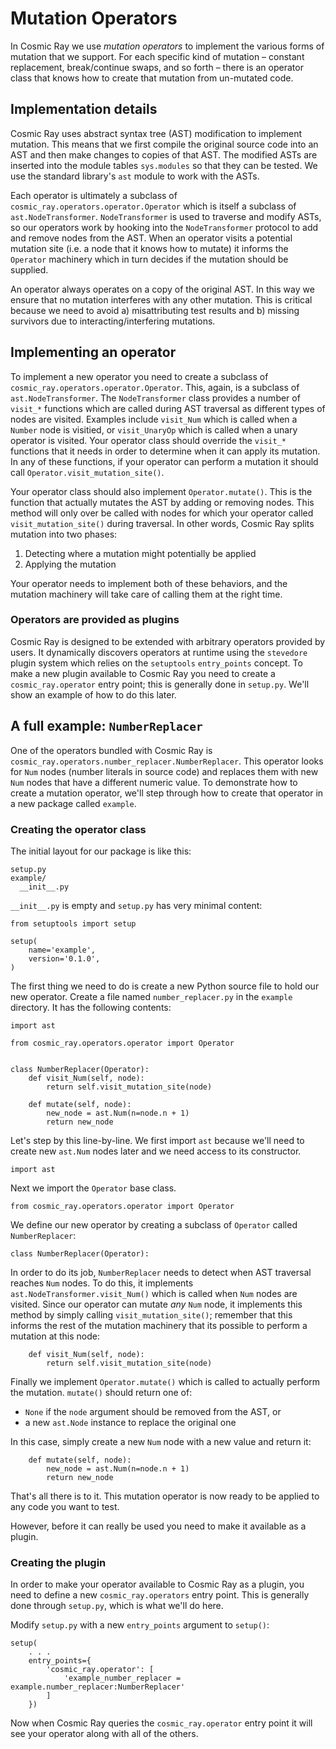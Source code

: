 # Mutation Operators

In Cosmic Ray we use *mutation operators* to implement the various
forms of mutation that we support. For each specific kind of mutation
– constant replacement, break/continue swaps, and so forth – there is
an operator class that knows how to create that mutation from
un-mutated code.

## Implementation details

Cosmic Ray uses abstract syntax tree (AST) modification to implement
mutation. This means that we first compile the original source code
into an AST and then make changes to copies of that AST. The modified ASTs are
inserted into the module tables `sys.modules` so that they can be
tested. We use the standard library's `ast` module to work with the
ASTs.

Each operator is ultimately a subclass of
`cosmic_ray.operators.operator.Operator` which is itself a subclass of
`ast.NodeTransformer`. `NodeTransformer` is used to traverse and
modify ASTs, so our operators work by hooking into the
`NodeTransformer` protocol to add and remove nodes from the AST. When
an operator visits a potential mutation site (i.e. a node that it
knows how to mutate) it informs the `Operator` machinery which in turn
decides if the mutation should be supplied.

An operator always operates on a copy of the original AST. In this way
we ensure that no mutation interferes with any other mutation. This is
critical because we need to avoid a) misattributing test results and
b) missing survivors due to interacting/interfering mutations.

## Implementing an operator

To implement a new operator you need to create a subclass of
`cosmic_ray.operators.operator.Operator`. This, again, is a subclass
of `ast.NodeTransformer`. The `NodeTransformer` class provides a
number of `visit_*` functions which are called during AST traversal as different
types of nodes are visited. Examples include `visit_Num` which is
called when a `Number` node is visitied, or `visit_UnaryOp` which is
called when a unary operator is visited. Your operator class should
override the `visit_*` functions that it needs in order to determine
when it can apply its mutation. In any of these functions, if your
operator can perform a mutation it should call
`Operator.visit_mutation_site()`.

Your operator class should also implement `Operator.mutate()`. This is
the function that actually mutates the AST by adding or removing
nodes. This method will only over be called with nodes for which your
operator called `visit_mutation_site()` during traversal. In other
words, Cosmic Ray splits mutation into two phases:

1. Detecting where a mutation might potentially be applied
2. Applying the mutation

Your operator needs to implement both of these behaviors, and the
mutation machinery will take care of calling them at the right time.

### Operators are provided as plugins

Cosmic Ray is designed to be extended with arbitrary operators
provided by users. It dynamically discovers operators at runtime using
the `stevedore` plugin system which relies on the `setuptools`
`entry_points` concept. To make a new plugin available to Cosmic Ray
you need to create a `cosmic_ray.operator` entry point; this is
generally done in `setup.py`. We'll show an example of how to do this
later.

## A full example: `NumberReplacer`

One of the operators bundled with Cosmic Ray is
`cosmic_ray.operators.number_replacer.NumberReplacer`. This operator
looks for `Num` nodes (number literals in source code) and replaces
them with new `Num` nodes that have a different numeric value. To
demonstrate how to create a mutation operator, we'll step through how
to create that operator in a new package called `example`.

### Creating the operator class

The initial layout for our package is like this:
```
setup.py
example/
  __init__.py
```

`__init__.py` is empty and `setup.py` has very minimal content:
```
from setuptools import setup

setup(
    name='example',
    version='0.1.0',
)
```

The first thing we need to do is create a new Python source file to
hold our new operator. Create a file named `number_replacer.py` in the
`example` directory. It has the following contents:
```
import ast

from cosmic_ray.operators.operator import Operator


class NumberReplacer(Operator):
    def visit_Num(self, node):
        return self.visit_mutation_site(node)

    def mutate(self, node):
        new_node = ast.Num(n=node.n + 1)
        return new_node
```

Let's step by this line-by-line. We first import `ast` because we'll
need to create new `ast.Num` nodes later and we need access to its
constructor.
```
import ast
```

Next we import the `Operator` base class.
```
from cosmic_ray.operators.operator import Operator
```

We define our new operator by creating a subclass of `Operator` called
`NumberReplacer`:
```
class NumberReplacer(Operator):
```

In order to do its job, `NumberReplacer` needs to detect when AST
traversal reaches `Num` nodes. To do this, it implements
`ast.NodeTransformer.visit_Num()` which is called when `Num` nodes are
visited. Since our operator can mutate *any* `Num` node, it implements
this method by simply calling `visit_mutation_site()`; remember that
this informs the rest of the mutation machinery that its possible to
perform a mutation at this node:
```
    def visit_Num(self, node):
        return self.visit_mutation_site(node)
```

Finally we implement `Operator.mutate()` which is called to actually
perform the mutation. `mutate()` should return one of:

* `None` if the `node` argument should be removed from the AST, or
* a new `ast.Node` instance to replace the original one

In this case, simply create a new `Num` node with a new value and
return it:
```
    def mutate(self, node):
        new_node = ast.Num(n=node.n + 1)
        return new_node
```

That's all there is to it. This mutation operator is now ready to be
applied to any code you want to test.

However, before it can really be used you need to make it available as
a plugin.

### Creating the plugin

In order to make your operator available to Cosmic Ray as a plugin,
you need to define a new `cosmic_ray.operators` entry point. This is
generally done through `setup.py`, which is what we'll do here.

Modify `setup.py` with a new `entry_points` argument to `setup()`:
```
setup(
    . . .
    entry_points={
	    'cosmic_ray.operator': [
	        'example_number_replacer = example.number_replacer:NumberReplacer'
	    ]
	})
```


Now when Cosmic Ray queries the `cosmic_ray.operator` entry point it
will see your operator along with all of the others.
